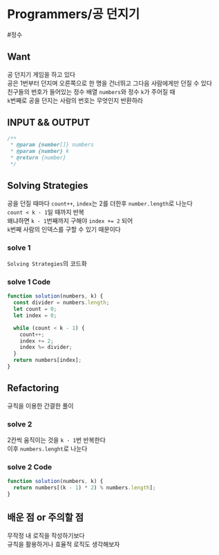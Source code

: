 # Programmers/공 던지기

#정수

## Want

공 던지기 게임을 하고 있다  
공은 1번부터 던지며 오른쪽으로 한 명을 건너뛰고 그다음 사람에게만 던질 수 있다  
친구들의 번호가 들어있는 정수 배열 `numbers`와 정수 `k`가 주어질 때  
`k`번째로 공을 던지는 사람의 번호는 무엇인지 반환하라

## INPUT && OUTPUT

```js
/**
 * @param {number[]} numbers
 * @param {number} k
 * @return {number}
 */
```

## Solving Strategies

공을 던질 때마다 `count++`, `index`는 2를 더한후 `number.length`로 나눈다  
`count < k - 1`일 때까지 반복  
왜냐하면 `k - 1`번째까지 구해야 `index += 2` 되어  
`k`번째 사람의 인덱스를 구할 수 있기 때문이다

### solve 1

`Solving Strategies`의 코드화

### solve 1 Code

```js
function solution(numbers, k) {
  const divider = numbers.length;
  let count = 0;
  let index = 0;

  while (count < k - 1) {
    count++;
    index += 2;
    index %= divider;
  }
  return numbers[index];
}
```

## Refactoring

규칙을 이용한 간결한 풀이

### solve 2

2칸씩 움직이는 것을 `k - 1`번 반복한다  
이후 `numbers.lenght`로 나눈다

### solve 2 Code

```js
function solution(numbers, k) {
  return numbers[(k - 1) * 2) % numbers.length];
}
```

## 배운 점 or 주의할 점

무작정 내 로직을 작성하기보다  
규칙을 활용하거나 효율적 로직도 생각해보자
